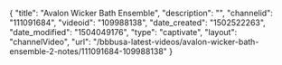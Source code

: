 {
    "title": "Avalon Wicker Bath Ensemble",
    "description": "",
    "channelid": "111091684",
    "videoid": "109988138",
    "date_created": "1502522263",
    "date_modified": "1504049176",
    "type": "captivate",
    "layout": "channelVideo",
    "url": "\/bbbusa-latest-videos\/avalon-wicker-bath-ensemble-2-notes\/111091684-109988138"
}